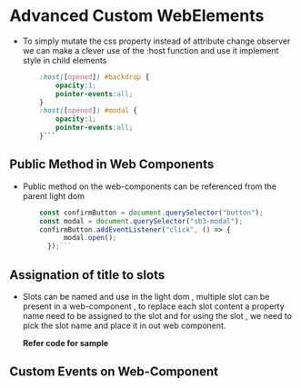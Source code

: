 # Advanced Custom WebElements

- To simply mutate the css property instead of attribute change observer we can make a clever use of the :host function and use it implement style in child elements

  ````css
      :host([opened]) #backdrop {
          opacity:1;
          pointer-events:all;
      }
      :host([opened]) #modal {
          opacity:1;
          pointer-events:all;
      }```
  ````

## Public Method in Web Components

- Public method on the web-components can be referenced from the parent light dom

  ````js
      const confirmButton = document.querySelector("button");
      const modal = document.querySelector("sb3-modal");
      confirmButton.addEventListener("click", () => {
            modal.open();
        });```
  ````

## Assignation of title to slots

- Slots can be named and use in the light dom , multiple slot can be present in a web-component , to replace each slot content a property name need to be assigned to the slot and for using the slot , we need to pick the slot name and place it in out web component.

  **Refer code for sample**

## Custom Events on Web-Component
